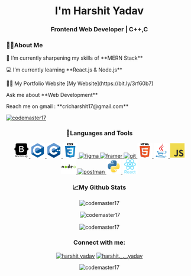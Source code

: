 <h1 align="center"> I'm Harshit Yadav</h1>
<h3 align="center">Frontend Web Developer | C++,C</h3>


<h3 align="left">🙋‍♂️About Me</h3>


<p align="left">  🎯 I’m currently sharpening my skills of **MERN Stack** </p>  

<p align="left">  💻 I’m currently learning **React.js & Node.js** </p>  

 <p align="left"> 👨‍💻 My Portfolio Website [My Website](https://bit.ly/3rf60b7) </p>  

<p align="left">  Ask me about **Web Development** </p>  

<p align="left">  Reach me on gmail : **cricharshit17@gmail.com** </p>  

 <p align="leftnow about my experiences [Resume](https://bit.ly/3SDQ3XH) </p>  
 
 
<p align="center"> <a href="https://github.com/ryo-ma/github-profile-trophy"><img src="https://github-profile-trophy.vercel.app/?username=codemaster17" alt="codemaster17" /></a> </p>
       
          

<h3 align="center">🚀Languages and Tools</h3>
<p align="center"> <a href="https://getbootstrap.com" target="_blank" rel="noreferrer"> 
 <img src="https://raw.githubusercontent.com/devicons/devicon/master/icons/bootstrap/bootstrap-plain-wordmark.svg" alt="bootstrap" width="40" height="40"/> </a> <a href="https://www.cprogramming.com/" target="_blank" rel="noreferrer">
 <img src="https://raw.githubusercontent.com/devicons/devicon/master/icons/c/c-original.svg" alt="c" width="40" height="40"/> </a> <a href="https://www.w3schools.com/cpp/" target="_blank" rel="noreferrer">
 <img src="https://raw.githubusercontent.com/devicons/devicon/master/icons/cplusplus/cplusplus-original.svg" alt="cplusplus" width="40" height="40"/> </a> <a href="https://www.w3schools.com/css/" target="_blank" rel="noreferrer"> 
 <img src="https://raw.githubusercontent.com/devicons/devicon/master/icons/css3/css3-original-wordmark.svg" alt="css3" width="40" height="40"/> </a> <a href="https://www.figma.com/" target="_blank" rel="noreferrer"> <img src="https://www.vectorlogo.zone/logos/figma/figma-icon.svg" alt="figma" width="40" height="40"/> </a> <a href="https://www.framer.com/" target="_blank" rel="noreferrer"> 
<img src="https://www.vectorlogo.zone/logos/framer/framer-icon.svg" alt="framer" width="40" height="40"/> </a> <a href="https://git-scm.com/" target="_blank" rel="noreferrer">
<img src="https://www.vectorlogo.zone/logos/git-scm/git-scm-icon.svg" alt="git" width="40" height="40"/> </a> <a href="https://www.w3.org/html/" target="_blank" rel="noreferrer">
<img src="https://raw.githubusercontent.com/devicons/devicon/master/icons/html5/html5-original-wordmark.svg" alt="html5" width="40" height="40"/> </a> <a href="https://www.java.com" target="_blank" rel="noreferrer"> 
<img src="https://raw.githubusercontent.com/devicons/devicon/master/icons/java/java-original.svg" alt="java" width="40" height="40"/> </a> <a href="https://developer.mozilla.org/en-US/docs/Web/JavaScript" target="_blank" rel="noreferrer">
<img src="https://raw.githubusercontent.com/devicons/devicon/master/icons/javascript/javascript-original.svg" alt="javascript" width="40" height="40"/> </a> <a href="https://nodejs.org" target="_blank" rel="noreferrer">
<img src="https://raw.githubusercontent.com/devicons/devicon/master/icons/nodejs/nodejs-original-wordmark.svg" alt="nodejs" width="40" height="40"/> </a> <a href="https://postman.com" target="_blank" rel="noreferrer">
<img src="https://www.vectorlogo.zone/logos/getpostman/getpostman-icon.svg" alt="postman" width="40" height="40"/> </a> <a href="https://www.python.org" target="_blank" rel="noreferrer"> 
<img src="https://raw.githubusercontent.com/devicons/devicon/master/icons/python/python-original.svg" alt="python" width="40" height="40"/> </a> <a href="https://reactjs.org/" target="_blank" rel="noreferrer"> 
<img src="https://raw.githubusercontent.com/devicons/devicon/master/icons/react/react-original-wordmark.svg" alt="react" width="40" height="40"/> </a> </p>


<h3 align="center">📈My Github Stats</h3>
<p align="center">
<p align="center"><img align="center" src="https://github-readme-stats.vercel.app/api/top-langs?username=codemaster17&show_icons=true&locale=en&layout=compact&theme=react&hide_border=true&bg_color=0D1117" alt="codemaster17" /></p>

<p align="center">&nbsp;<img align="center" src="https://github-readme-stats.vercel.app/api?username=codemaster17&show_icons=true&locale=en&theme=react&hide_border=true&bg_color=0D1117" alt="codemaster17" /></p>

<p align="center"><img align="center" src="https://github-readme-streak-stats.herokuapp.com/?user=codemaster17&theme=react&hide_border=true&bg_color=0D1117" alt="codemaster17" /></p>
</p>
<h3 align="center">Connect with me:</h3>
<p align="center">
<a href="https://linkedin.com/in/harshit yadav" target="blank"><img align="center" src="https://raw.githubusercontent.com/rahuldkjain/github-profile-readme-generator/master/src/images/icons/Social/linked-in-alt.svg" alt="harshit yadav" height="30" width="40" /></a>
<a href="https://instagram.com/harshit._._.yadav" target="blank"><img align="center" src="https://raw.githubusercontent.com/rahuldkjain/github-profile-readme-generator/master/src/images/icons/Social/instagram.svg" alt="harshit._._.yadav" height="30" width="40" /></a>
</p>


<p align="center"> <img src="https://komarev.com/ghpvc/?username=codemaster17&label=Profile%20views&color=5F8D4E&style=flat" alt="codemaster17" /> </p>  
